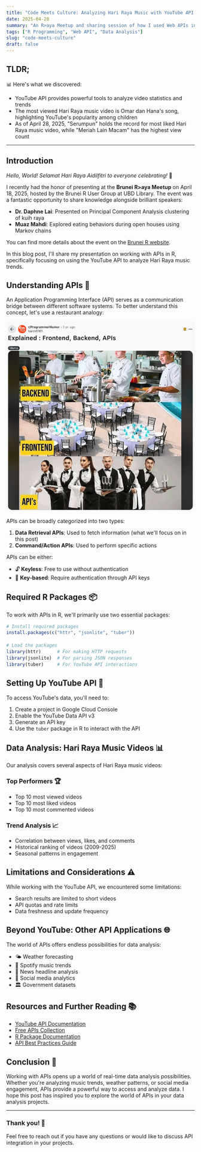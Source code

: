 ```yaml
---
title: "Code Meets Culture: Analyzing Hari Raya Music with YouTube API in R"
date: 2025-04-28
summary: "An R>aya Meetup and sharing session of how I used Web APIs in R"
tags: ["R Programming", "Web API", "Data Analysis"]
slug: "code-meets-culture"
draft: false
---
```


## TLDR;

📊 Here's what we discovered:

* YouTube API provides powerful tools to analyze video statistics and trends
* The most viewed Hari Raya music video is Omar dan Hana's song, highlighting YouTube's popularity among children
* As of April 28, 2025, "Serumpun" holds the record for most liked Hari Raya music video, while "Meriah Lain Macam" has the highest view count

---

## Introduction

_Hello, World! Selamat Hari Raya Aidilfitri to everyone celebrating!_ 🌙

I recently had the honor of presenting at the **Brunei R>aya Meetup** on April 18, 2025, hosted by the Brunei R User Group at UBD Library. The event was a fantastic opportunity to share knowledge alongside brilliant speakers:

* **Dr. Daphne Lai**: Presented on Principal Component Analysis clustering of kuih raya
* **Muaz Mahdi**: Explored eating behaviors during open houses using Markov chains

You can find more details about the event on the [Brunei R website](https://bruneir.github.io/posts/bru-25-2-raya).

In this blog post, I'll share my presentation on working with APIs in R, specifically focusing on using the YouTube API to analyze Hari Raya music trends.

## Understanding APIs 🔌

An Application Programming Interface (API) serves as a communication bridge between different software systems. To better understand this concept, let's use a restaurant analogy:

<img src="/static/what-is-api.png" alt="What is API" style="max-width:100%; height:auto;" />

APIs can be broadly categorized into two types:

1. **Data Retrieval APIs**: Used to fetch information (what we'll focus on in this post)
2. **Command/Action APIs**: Used to perform specific actions

APIs can be either:
* 🔓 **Keyless**: Free to use without authentication
* 🔑 **Key-based**: Require authentication through API keys

## Required R Packages 📦

To work with APIs in R, we'll primarily use two essential packages:

```r
# Install required packages
install.packages(c("httr", "jsonlite", "tuber"))

# Load the packages
library(httr)      # For making HTTP requests
library(jsonlite)  # For parsing JSON responses
library(tuber)     # For YouTube API interactions
```

## Setting Up YouTube API 🎥

To access YouTube's data, you'll need to:

1. Create a project in Google Cloud Console
2. Enable the YouTube Data API v3
3. Generate an API key
4. Use the `tuber` package in R to interact with the API

## Data Analysis: Hari Raya Music Videos 📊

Our analysis covers several aspects of Hari Raya music videos:

### Top Performers 🏆

* Top 10 most viewed videos
* Top 10 most liked videos
* Top 10 most commented videos

### Trend Analysis 📈

* Correlation between views, likes, and comments
* Historical ranking of videos (2009-2025)
* Seasonal patterns in engagement

## Limitations and Considerations ⚠️

While working with the YouTube API, we encountered some limitations:

* Search results are limited to short videos
* API quotas and rate limits
* Data freshness and update frequency

## Beyond YouTube: Other API Applications 🌐

The world of APIs offers endless possibilities for data analysis:

* 🌤️ Weather forecasting
* 🎵 Spotify music trends
* 📰 News headline analysis
* 📱 Social media analytics
* 🏛️ Government datasets

## Resources and Further Reading 📚

* [YouTube API Documentation](https://developers.google.com/youtube/v3)
* [Free APIs Collection](https://github.com/public-apis/public-apis)
* [R Package Documentation](https://www.rdocumentation.org/)
* [API Best Practices Guide](https://docs.microsoft.com/en-us/azure/architecture/best-practices/api-design)

## Conclusion 🎯

Working with APIs opens up a world of real-time data analysis possibilities. Whether you're analyzing music trends, weather patterns, or social media engagement, APIs provide a powerful way to access and analyze data. I hope this post has inspired you to explore the world of APIs in your data analysis projects.

---

### Thank you! 🙏

Feel free to reach out if you have any questions or would like to discuss API integration in your projects.